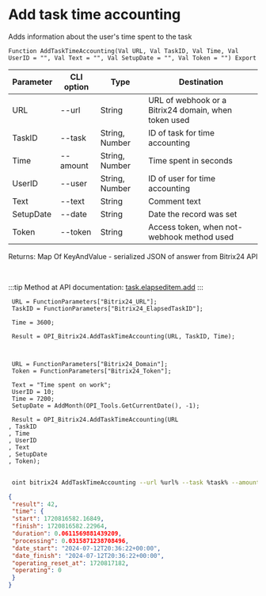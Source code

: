 ﻿---
sidebar_position: 1
---

# Add task time accounting
 Adds information about the user's time spent to the task



`Function AddTaskTimeAccounting(Val URL, Val TaskID, Val Time, Val UserID = "", Val Text = "", Val SetupDate = "", Val Token = "") Export`

 | Parameter | CLI option | Type | Destination |
 |-|-|-|-|
 | URL | --url | String | URL of webhook or a Bitrix24 domain, when token used |
 | TaskID | --task | String, Number | ID of task for time accounting |
 | Time | --amount | String, Number | Time spent in seconds |
 | UserID | --user | String, Number | ID of user for time accounting |
 | Text | --text | String | Comment text |
 | SetupDate | --date | String | Date the record was set |
 | Token | --token | String | Access token, when not-webhook method used |

 
 Returns: Map Of KeyAndValue - serialized JSON of answer from Bitrix24 API

<br/>

:::tip
Method at API documentation: [task.elapseditem.add](https://dev.1c-bitrix.ru/rest_help/tasks/task/elapseditem/add.php)
:::
<br/>


```bsl title="Code example"
 URL = FunctionParameters["Bitrix24_URL"];
 TaskID = FunctionParameters["Bitrix24_ElapsedTaskID"];
 
 Time = 3600;
 
 Result = OPI_Bitrix24.AddTaskTimeAccounting(URL, TaskID, Time);
 
 
 
 URL = FunctionParameters["Bitrix24_Domain"];
 Token = FunctionParameters["Bitrix24_Token"];
 
 Text = "Time spent on work";
 UserID = 10;
 Time = 7200;
 SetupDate = AddMonth(OPI_Tools.GetCurrentDate(), -1);
 
 Result = OPI_Bitrix24.AddTaskTimeAccounting(URL
, TaskID
, Time
, UserID
, Text
, SetupDate
, Token);
```
	


```sh title="CLI command example"
 
 oint bitrix24 AddTaskTimeAccounting --url %url% --task %task% --amount %amount% --user %user% --text %text% --date %date% --token %token%

```

```json title="Result"
{
 "result": 42,
 "time": {
 "start": 1720816582.16849,
 "finish": 1720816582.22964,
 "duration": 0.0611569881439209,
 "processing": 0.0315871238708496,
 "date_start": "2024-07-12T20:36:22+00:00",
 "date_finish": "2024-07-12T20:36:22+00:00",
 "operating_reset_at": 1720817182,
 "operating": 0
 }
}
```
